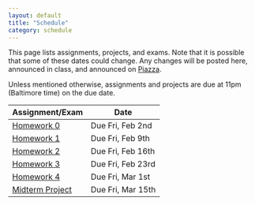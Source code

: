 ```yaml
---
layout: default
title: "Schedule"
category: schedule
---
```


This page lists assignments, projects, and exams. Note that it is possible that some
of these dates could change. Any changes will be posted here, announced in class,
and announced on [Piazza](https://piazza.com/jhu/spring2024/en601220/home).

Unless mentioned otherwise, assignments and projects are due at 11pm (Baltimore time)
on the due date.


Assignment/Exam | Date
--------------- | ----
[Homework 0](assign/hw0.html) | Due Fri, Feb 2nd
[Homework 1](assign/hw1.html) | Due Fri, Feb 9th
[Homework 2](https://www.gradescope.com/courses/701550/assignments/4077691/) | Due Fri, Feb 16th
[Homework 3](assign/hw3.html) | Due Fri, Feb 23rd
[Homework 4](https://www.gradescope.com/courses/701550/assignments/4148605/) | Due Fri, Mar 1st
[Midterm Project](assign/midterm.html) | Due Fri, Mar 15th

<!--

[Midterm Project](assign/midterm.html) | Due Wed, Oct 25th
[Homework 5](assign/hw5.html) | Due Friday, Nov 3rd
[Homework 6](https://www.gradescope.com/courses/584905/assignments/3630043/) | Due Friday, Nov 10th
[Homework 7](assign/hw7.html) | Due Friday, Nov 17th
[Final Project](assign/final.html) | Due Friday, Dec 8th
-->